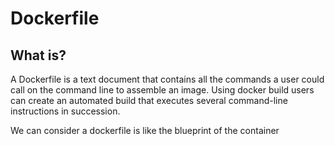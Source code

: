 # Dockerfile

## What is?
A Dockerfile is a text document that contains all the commands a user could call on the command line to assemble an image. Using docker build users can create an automated build that executes several command-line instructions in succession.

We can consider a dockerfile is like the blueprint of the container